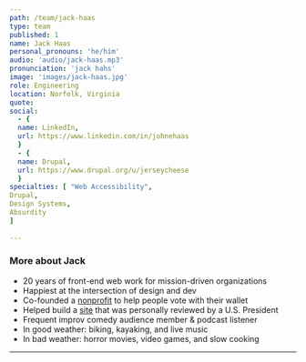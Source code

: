 ```yaml
---
path: /team/jack-haas
type: team
published: 1
name: Jack Haas
personal_pronouns: 'he/him'
audio: 'audio/jack-haas.mp3'
pronunciation: 'jack hahs'
image: 'images/jack-haas.jpg'
role: Engineering
location: Norfolk, Virginia
quote: 
social: 
  - {
  name: LinkedIn,
  url: https://www.linkedin.com/in/johnehaas
  }
  - {
  name: Drupal,
  url: https://www.drupal.org/u/jerseycheese
  }
specialties: [ "Web Accessibility",
Drupal,
Design Systems,
Absurdity
]
  
---
```


### More about Jack
* 20 years of front-end web work for mission-driven organizations
* Happiest at the intersection of design and dev
* Co-founded a [nonprofit](https://en.wikipedia.org/wiki/BuyBlue.org) to help people vote with their wallet
* Helped build a [site](https://www.clintonfoundation.org/) that was personally reviewed by a U.S. President
* Frequent improv comedy audience member & podcast listener
* In good weather: biking, kayaking, and live music
* In bad weather: horror movies, video games, and slow cooking

-----------------------------------
